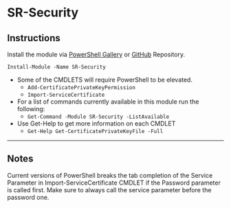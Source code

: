 # SR-Security

## Instructions
Install the module via [PowerShell Gallery][1] or [GitHub][2] Repository.

`Install-Module -Name SR-Security`

* Some of the CMDLETS will require PowerShell to be elevated.
  * `Add-CertificatePrivateKeyPermission`
  * `Import-ServiceCertificate`
* For a list of commands currently available in this module run the following:
    * `Get-Command -Module SR-Security -ListAvailable`
* Use Get-Help to get more information on each CMDLET
  * `Get-Help Get-CertificatePrivateKeyFile -Full`

---

## Notes
Current versions of PowerShell breaks the tab completion of the Service Parameter in Import-ServiceCertificate CMDLET if the Password parameter is called first.
Make sure to always call the service parameter before the password one.

[1]: <https://www.powershellgallery.com/packages/SR-Security> "SR-Security"
[2]: <https://github.com/JessieSalgado/SR-Security> "Source Code"